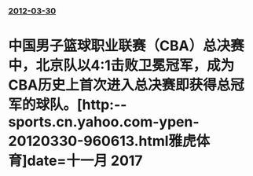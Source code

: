 ### [2012-03-30](/news/2012/03/30/index.md)

##### 
# 中国男子篮球职业联赛（CBA）总决赛中，北京队以4:1击败卫冕冠军，成为CBA历史上首次进入总决赛即获得总冠军的球队。[http:--sports.cn.yahoo.com-ypen-20120330-960613.html雅虎体育]date=十一月 2017 



